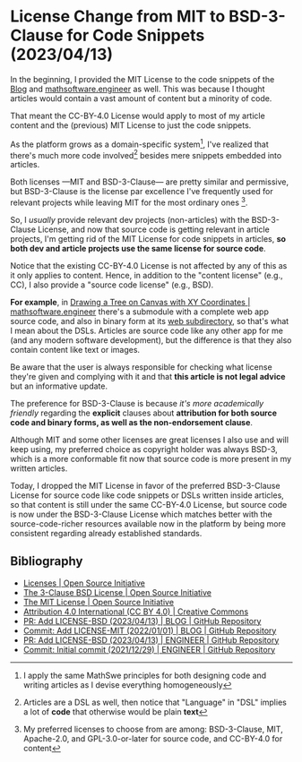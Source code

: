 <!-- Copyright (c) 2023 Tobias Briones. All rights reserved. -->
<!-- SPDX-License-Identifier: CC-BY-4.0 -->
<!-- This file is part of https://github.com/tobiasbriones/blog -->

# License Change from MIT to BSD-3-Clause for Code Snippets (2023/04/13)

In the beginning, I provided the MIT License to the code snippets of the
[Blog](/) and [mathsoftware.engineer](https://mathsoftware.engineer) as well.
This was because I thought articles would contain a vast amount of content but a
minority of code.

That meant the CC-BY-4.0 License would apply to most of my article content and
the (previous) MIT License to just the code snippets.

As the platform grows as a domain-specific system[^1], I've realized that
there's much more code involved[^2] besides mere snippets embedded into
articles.

[^1]: I apply the same MathSwe principles for both designing code and writing
    articles as I devise everything homogeneously

[^2]: Articles are a DSL as well, then notice that "Language" in "DSL" implies a
    lot of **code** that otherwise would be plain **text**

Both licenses —MIT and BSD-3-Clause— are pretty similar and permissive, but
BSD-3-Clause is the license par excellence I've frequently used for relevant
projects while leaving MIT for the most ordinary ones [^3].

[^3]: My preferred licenses to choose from are among: BSD-3-Clause, MIT, 
    Apache-2.0, and GPL-3.0-or-later for source code, and CC-BY-4.0 for content

So, I *usually* provide relevant dev projects (non-articles) with the
BSD-3-Clause License, and now that source code is getting relevant in article
projects, I'm getting rid of the MIT License for code snippets in articles, **so
both dev and article projects use the same license for source code**.

Notice that the existing CC-BY-4.0 License is not affected by any of this as it
only applies to content. Hence, in addition to the "content license" (e.g., CC),
I also provide a "source code license" (e.g., BSD).

**For example**, in
[Drawing a Tree on Canvas with XY Coordinates \| mathsoftware.engineer](https://mathsoftware.engineer/drawing-a-tree-on-canvas-with-xy-coordinates)
there's a submodule with a complete web app source code, and also in binary
form at its
[web subdirectory](https://mathsoftware.engineer/drawing-a-tree-on-canvas-with-xy-coordinates/web),
so that's what I mean about the DSLs. Articles are source code like any other
app for me (and any modern software development), but the difference is that 
they also contain content like text or images.

Be aware that the user is always responsible for checking what license they're
given and complying with it and that **this article is not legal advice** but
an informative update.

The preference for BSD-3-Clause is because *it's more academically friendly*
regarding the **explicit** clauses about **attribution for both source code
and binary forms, as well as the non-endorsement clause**.

Although MIT and some other licenses are great licenses I also use and will
keep using, my preferred choice as copyright holder was always BSD-3, which is a
more conformable fit now that source code is more present in my written
articles.

Today, I dropped the MIT License in favor of the preferred BSD-3-Clause License
for source code like code snippets or DSLs written inside articles, so that 
content is still under the same CC-BY-4.0 License, but source code is now under
the BSD-3-Clause License which matches better with the source-code-richer
resources available now in the platform by being more consistent regarding 
already established standards.

## Bibliography

- [Licenses \| Open Source Initiative](https://opensource.org/license)
- [The 3-Clause BSD License \| Open Source Initiative](https://opensource.org/license/bsd-3-clause)
- [The MIT License \| Open Source Initiative](https://opensource.org/license/mit)
- [Attribution 4.0 International (CC BY 4.0) \| Creative Commons](https://creativecommons.org/licenses/by/4.0)
- [PR: Add LICENSE-BSD (2023/04/13) \| BLOG \| GitHub Repository](https://github.com/tobiasbriones/blog/pull/31)
- [Commit: Add LICENSE-MIT (2022/01/01) \| BLOG \| GitHub Repository](https://github.com/tobiasbriones/blog/commit/81b2d2fb17493ea8ce7487f5c4f1132deb2c57d3)
- [PR: Add LICENSE-BSD (2023/04/13) \| ENGINEER \| GitHub Repository](https://github.com/mathsoftware/engineer/pull/6)
- [Commit: Initial commit (2021/12/29) \| ENGINEER \| GitHub Repository](https://github.com/mathsoftware/engineer/commit/6186cd2190cfd72937829be1d97585bacb6249f4)
